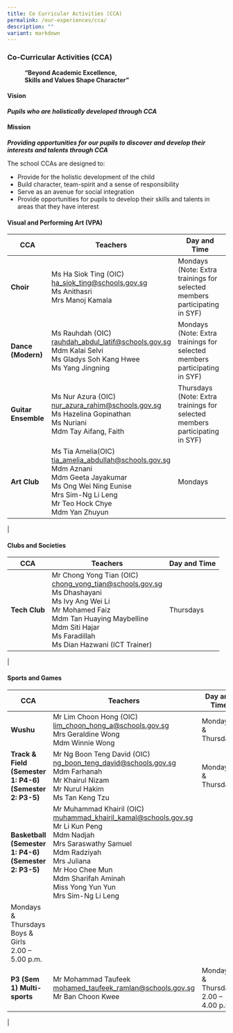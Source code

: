 ```yaml
---
title: Co Curricular Activities (CCA)
permalink: /our-experiences/cca/
description: ""
variant: markdown
---
```

### **Co-Curricular Activities (CCA)**

<figure>
	<figcaption><strong> “Beyond Academic Excellence,<br>Skills and Values Shape Character”
		</strong></figcaption>
</figure>

#### **Vision**
**_Pupils who are holistically developed through CCA_**

#### **Mission**
**_Providing opportunities for our pupils to discover and develop their interests and talents through CCA_**

The school CCAs are designed to:
*   Provide for the holistic development of the child
*   Build character, team-spirit and a sense of responsibility
*   Serve as an avenue for social integration
*   Provide opportunities for pupils to develop their skills and talents in areas that they have interest

#### **Visual and Performing Art (VPA)**

| CCA | Teachers | Day and Time |
|---|---|---|
| **Choir** | Ms Ha Siok Ting (OIC)<br>[ha_siok_ting@schools.gov.sg](mailto:ha_siok_ting@schools.gov.sg)<br>Ms Anithasri<br>Mrs Manoj Kamala  | Mondays <br>(Note: Extra trainings for selected members participating in SYF) |
| **Dance (Modern)** | Ms Rauhdah (OIC)<br>[rauhdah_abdul_latif@schools.gov.sg](mailto:rauhdah_abdul_latif@schools.gov.sg)<br>Mdm Kalai Selvi<br>Ms Gladys Soh Kang Hwee<br>Ms Yang Jingning | Mondays <br>(Note: Extra trainings for selected members participating in SYF)  |
| **Guitar Ensemble** | Ms Nur Azura (OIC)<br>[nur_azura_rahim@schools.gov.sg](mailto:nur_azura_rahim@schools.gov.sg)<br>Ms Hazelina Gopinathan<br>Ms Nuriani <br>Mdm Tay Aifang, Faith | Thursdays<br> (Note: Extra trainings for selected members participating in SYF) |
| **Art Club** | Ms Tia Amelia(OIC)<br>[tia_amelia_abdullah@schools.gov.sg](mailto:tia_amelia_abdullah@schools.gov.sg)<br>Mdm Aznani <br>Mdm Geeta Jayakumar<br>Ms Ong Wei Ning Eunise<br>Mrs Sim-Ng Li Leng <br>Mr Teo Hock Chye<br>Mdm Yan Zhuyun<br> | Mondays<br>  |
|

#### **Clubs and Societies**

| CCA | Teachers | Day and Time |
|---|---|---|
| **Tech Club** | Mr Chong Yong Tian (OIC)<br>[chong_yong_tian@schools.gov.sg](mailto:chong_yong_tian@schools.gov.sg)<br>Ms Dhashayani<br>Ms Ivy Ang Wei Li<br>Mr Mohamed Faiz<br>Mdm Tan Huaying Maybelline<br>Mdm Siti Hajar <br>Ms Faradillah<br>Ms Dian Hazwani (ICT Trainer) | Thursdays |
|

#### **Sports and Games**

| CCA | Teachers | Day and Time |
|---|---|---|
| **Wushu** | Mr Lim Choon Hong (OIC)<br>[lim_choon_hong_a@schools.gov.sg](mailto:lim_choon_hong_a@schools.gov.sg)<br>Mrs Geraldine Wong<br>Mdm Winnie Wong | Mondays &amp; Thursdays<br>  |
| **Track &amp; Field (Semester 1: P4-6)<br>(Semester 2: P3-5)** | Mr Ng Boon Teng David (OIC)<br>[ng_boon_teng_david@schools.gov.sg](mailto:ng_boon_teng_david@schools.gov.sg)<br>Mdm Farhanah<br>Mr Khairul Nizam <br>Mr Nurul Hakim<br>Ms Tan Keng Tzu| Mondays &amp; Thursdays |
| **Basketball<br>(Semester 1: P4-6)<br>(Semester 2: P3-5)** | Mr Muhammad Khairil (OIC)<br>[muhammad_khairil_kamal@schools.gov.sg](mailto:muhammad_khairil_kamal@schools.gov.sg)<br>Mr Li Kun Peng<br>Mdm Nadjah<br>Mrs Saraswathy Samuel<br>Mdm Radziyah<br>Mrs Juliana<br>Mr Hoo Chee Mun<br>Mdm Sharifah Aminah<br>Miss Yong Yun Yun<br>Mrs Sim-Ng Li Leng 
| Mondays &amp; Thursdays<br>Boys &amp; Girls<br>2.00 – 5.00 p.m.<br>  |
| **P3 (Sem 1) Multi-sports**<br>  | Mr Mohammad Taufeek<br>[mohamed_taufeek_ramlan@schools.gov.sg](mailto:mohamed_taufeek_ramlan@schools.gov.sg)<br>Mr Ban Choon Kwee | Mondays &amp; Thursdays<br>2.00 – 4.00 p.m. |
|